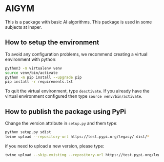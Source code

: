 # AIGYM

This is a package with basic AI algorithms. This package is used in some subjects at Insper. 

## How to setup the environment

To avoid any configuration problems, we recommend creating a virtual environment with python:

```bash
python3 -m virtualenv venv
source venv/bin/activate
python -m pip install --upgrade pip
pip install -r requirements.txt
```

To quit the virtual environment, type `deactivate`. If you already have the virtual environment configured then type `source venv/bin/activate`.

## How to publish the package using PyPi

Change the version attribute in `setup.py` and them type: 

```bash
python setup.py sdist
twine upload --repository-url https://test.pypi.org/legacy/ dist/*
```

if you need to upload a new version, please type:

```bash
twine upload --skip-existing --repository-url https://test.pypi.org/legacy/ dist/*
```
